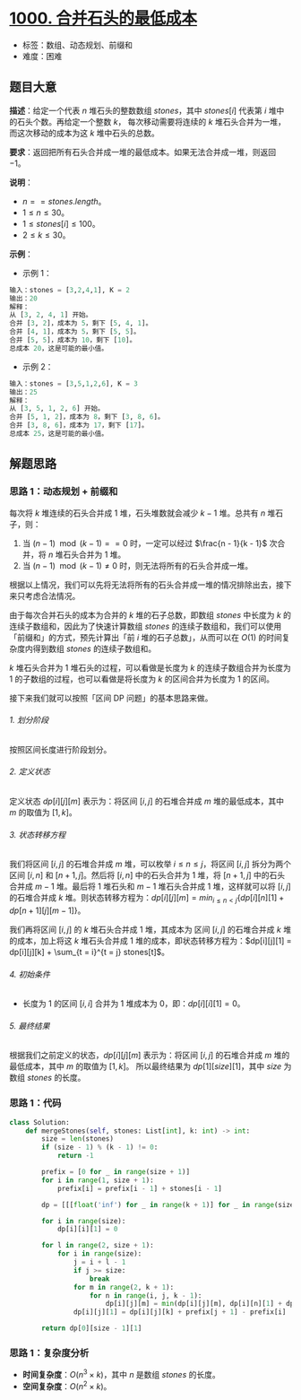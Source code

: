 # [1000. 合并石头的最低成本](https://leetcode.cn/problems/minimum-cost-to-merge-stones/)

- 标签：数组、动态规划、前缀和
- 难度：困难

## 题目大意

**描述**：给定一个代表 $n$ 堆石头的整数数组 $stones$，其中 $stones[i]$ 代表第 $i$ 堆中的石头个数。再给定一个整数 $k$， 每次移动需要将连续的 $k$ 堆石头合并为一堆，而这次移动的成本为这 $k$ 堆中石头的总数。

**要求**：返回把所有石头合并成一堆的最低成本。如果无法合并成一堆，则返回 $-1$。

**说明**：

- $n == stones.length$。
- $1 \le n \le 30$。
- $1 \le stones[i] \le 100$。
- $2 \le k \le 30$。

**示例**：

- 示例 1：

```Python
输入：stones = [3,2,4,1], K = 2
输出：20
解释：
从 [3, 2, 4, 1] 开始。
合并 [3, 2]，成本为 5，剩下 [5, 4, 1]。
合并 [4, 1]，成本为 5，剩下 [5, 5]。
合并 [5, 5]，成本为 10，剩下 [10]。
总成本 20，这是可能的最小值。
```

- 示例 2：

```Python
输入：stones = [3,5,1,2,6], K = 3
输出：25
解释：
从 [3, 5, 1, 2, 6] 开始。
合并 [5, 1, 2]，成本为 8，剩下 [3, 8, 6]。
合并 [3, 8, 6]，成本为 17，剩下 [17]。
总成本 25，这是可能的最小值。
```

## 解题思路

### 思路 1：动态规划 + 前缀和

每次将 $k$ 堆连续的石头合并成 $1$ 堆，石头堆数就会减少 $k - 1$ 堆。总共有 $n$ 堆石子，则：

1. 当 $(n - 1) \mod (k - 1) == 0$ 时，一定可以经过 $\frac{n - 1}{k - 1}$ 次合并，将 $n$ 堆石头合并为 $1$ 堆。
2. 当 $(n - 1) \mod (k - 1) \ne 0$ 时，则无法将所有的石头合并成一堆。

根据以上情况，我们可以先将无法将所有的石头合并成一堆的情况排除出去，接下来只考虑合法情况。

由于每次合并石头的成本为合并的 $k$ 堆的石子总数，即数组 $stones$ 中长度为 $k$ 的连续子数组和，因此为了快速计算数组 $stones$ 的连续子数组和，我们可以使用「前缀和」的方式，预先计算出「前 $i$ 堆的石子总数」，从而可以在 $O(1)$ 的时间复杂度内得到数组 $stones$ 的连续子数组和。

$k$ 堆石头合并为 $1$ 堆石头的过程，可以看做是长度为 $k$ 的连续子数组合并为长度为 $1$ 的子数组的过程，也可以看做是将长度为 $k$ 的区间合并为长度为 $1$ 的区间。

接下来我们就可以按照「区间 DP 问题」的基本思路来做。

###### 1. 划分阶段

按照区间长度进行阶段划分。

###### 2. 定义状态

定义状态 $dp[i][j][m]$ 表示为：将区间 $[i, j]$ 的石堆合并成 $m$ 堆的最低成本，其中 $m$ 的取值为 $[1,k]$。

###### 3. 状态转移方程

我们将区间 $[i, j]$ 的石堆合并成 $m$ 堆，可以枚举 $i \le n \le j$，将区间 $[i, j]$ 拆分为两个区间 $[i, n]$ 和 $[n + 1, j]$。然后将 $[i, n]$ 中的石头合并为 $1$ 堆，将 $[n + 1, j]$ 中的石头合并成 $m - 1$ 堆。最后将 $1$ 堆石头和 $m - 1$ 堆石头合并成 $1$ 堆，这样就可以将 $[i, j]$ 的石堆合并成 $k$ 堆。则状态转移方程为：$dp[i][j][m] = min_{i \le n < j} \lbrace dp[i][n][1] + dp[n + 1][j][m - 1] \rbrace$。

我们再将区间 $[i, j]$ 的 $k$ 堆石头合并成 $1$ 堆，其成本为 区间 $[i, j]$ 的石堆合并成 $k$ 堆的成本，加上将这 $k$ 堆石头合并成 $1$ 堆的成本，即状态转移方程为：$dp[i][j][1] = dp[i][j][k] + \sum_{t = i}^{t = j} stones[t]$。

###### 4. 初始条件

- 长度为 $1$ 的区间 $[i, i]$ 合并为 $1$ 堆成本为 $0$，即：$dp[i][i][1] = 0$。

###### 5. 最终结果

根据我们之前定义的状态，$dp[i][j][m]$ 表示为：将区间 $[i, j]$ 的石堆合并成 $m$ 堆的最低成本，其中 $m$ 的取值为 $[1,k]$。 所以最终结果为 $dp[1][size][1]$，其中 $size$ 为数组 $stones$ 的长度。

### 思路 1：代码

```Python
class Solution:
    def mergeStones(self, stones: List[int], k: int) -> int:
        size = len(stones)
        if (size - 1) % (k - 1) != 0:
            return -1

        prefix = [0 for _ in range(size + 1)]
        for i in range(1, size + 1):
            prefix[i] = prefix[i - 1] + stones[i - 1]

        dp = [[[float('inf') for _ in range(k + 1)] for _ in range(size)] for _ in range(size)]

        for i in range(size):
            dp[i][i][1] = 0

        for l in range(2, size + 1):
            for i in range(size):
                j = i + l - 1
                if j >= size:
                    break
                for m in range(2, k + 1):
                    for n in range(i, j, k - 1):
                        dp[i][j][m] = min(dp[i][j][m], dp[i][n][1] + dp[n + 1][j][m - 1])
                dp[i][j][1] = dp[i][j][k] + prefix[j + 1] - prefix[i]

        return dp[0][size - 1][1]
```

### 思路 1：复杂度分析

- **时间复杂度**：$O(n^3 \times k)$，其中 $n$ 是数组 $stones$ 的长度。
- **空间复杂度**：$O(n^2 \times k)$。

